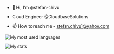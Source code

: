 - 👋 Hi, I’m @stefan-chivu

- Cloud Engineer @CloudbaseSolutions

- 📫 How to reach me - stefan.chivu1@yahoo.com

![My most used languages](https://github-readme-stats.vercel.app/api/top-langs/?username=stefan-chivu&layout=donut&theme=onedark)

![My stats](https://github-readme-stats.vercel.app/api?username=stefan-chivu&show_icons=true&theme=onedark)

